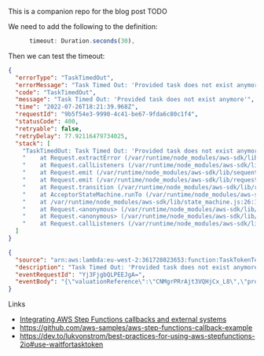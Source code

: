 This is a companion repo for the blog post TODO

We need to add the following to the definition:

```TypeScript
      timeout: Duration.seconds(30),
```

Then we can test the timeout:

```json
{
  "errorType": "TaskTimedOut",
  "errorMessage": "Task Timed Out: 'Provided task does not exist anymore'",
  "code": "TaskTimedOut",
  "message": "Task Timed Out: 'Provided task does not exist anymore'",
  "time": "2022-07-26T18:21:39.968Z",
  "requestId": "9b5f54e3-9990-4c41-be67-9fda6c80c1f4",
  "statusCode": 400,
  "retryable": false,
  "retryDelay": 77.92116479734025,
  "stack": [
    "TaskTimedOut: Task Timed Out: 'Provided task does not exist anymore'",
    "    at Request.extractError (/var/runtime/node_modules/aws-sdk/lib/protocol/json.js:52:27)",
    "    at Request.callListeners (/var/runtime/node_modules/aws-sdk/lib/sequential_executor.js:106:20)",
    "    at Request.emit (/var/runtime/node_modules/aws-sdk/lib/sequential_executor.js:78:10)",
    "    at Request.emit (/var/runtime/node_modules/aws-sdk/lib/request.js:686:14)",
    "    at Request.transition (/var/runtime/node_modules/aws-sdk/lib/request.js:22:10)",
    "    at AcceptorStateMachine.runTo (/var/runtime/node_modules/aws-sdk/lib/state_machine.js:14:12)",
    "    at /var/runtime/node_modules/aws-sdk/lib/state_machine.js:26:10",
    "    at Request.<anonymous> (/var/runtime/node_modules/aws-sdk/lib/request.js:38:9)",
    "    at Request.<anonymous> (/var/runtime/node_modules/aws-sdk/lib/request.js:688:12)",
    "    at Request.callListeners (/var/runtime/node_modules/aws-sdk/lib/sequential_executor.js:116:18)"
  ]
}
```

```json
{
  "source": "arn:aws:lambda:eu-west-2:361728023653:function:TaskTokenTestStack-LoanProcessorValuationCallbackF-BVLiHDNt868p",
  "description": "Task Timed Out: 'Provided task does not exist anymore'",
  "eventRequestId": "Yj3FjgbQLPEEJgA=",
  "eventBody": "{\"valuationReference\":\"CNMgrPRrAjt3VQHjCx_L8\",\"propertyValue\":666000}"
}
```

Links

- [Integrating AWS Step Functions callbacks and external systems](https://aws.amazon.com/blogs/compute/integrating-aws-step-functions-callbacks-and-external-systems/)
- https://github.com/aws-samples/aws-step-functions-callback-example
- https://dev.to/lukvonstrom/best-practices-for-using-aws-stepfunctions-2io#use-waitfortasktoken
